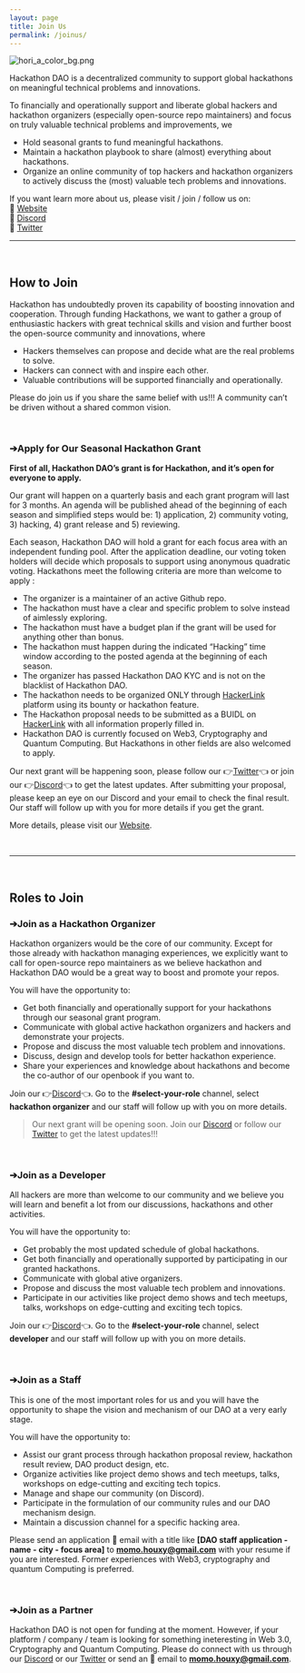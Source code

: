 ```yaml
---
layout: page
title: Join Us
permalink: /joinus/
---
```


![hori_a_color_bg.png](/Hackathon-Playbook/img/logo_grey.png)

Hackathon DAO is a decentralized community to support global hackathons on meaningful technical problems and innovations. 

To financially and operationally support and liberate global hackers and hackathon organizers (especially open-source repo maintainers) and focus on truly valuable technical problems and improvements, we 
- Hold seasonal grants to fund meaningful hackathons. 
- Maintain a hackathon playbook to share (almost) everything about hackathons.
- Organize an online community of top hackers and hackathon organizers to actively discuss the (most) valuable tech problems and innovations.

If you want learn more about us, please visit / join / follow us on:
<br> 🔗 [Website][Website] 
<br> 🔗 [Discord][Discord]
<br> 🔗 [Twitter][Twitter] 


----

<br>

## How to Join
Hackathon has undoubtedly proven its capability of boosting innovation and cooperation. Through funding Hackathons, we want to gather a group of enthusiastic hackers with great technical skills and vision and further boost the open-source community and innovations, where
- Hackers themselves can propose and decide what are the real problems to solve.
- Hackers can connect with and inspire each other.
- Valuable contributions will be supported financially and operationally.

Please do join us if you share the same belief with us!!!
A community can’t be driven without a shared common vision.

<br>

### **➔Apply for Our Seasonal Hackathon Grant**

**First of all, Hackathon DAO’s grant is for Hackathon, and it’s open for everyone to apply.**

Our grant will happen on a quarterly basis and each grant program will last for 3 months. An agenda will be published ahead of the beginning of each season and simplified steps would be: 1) application, 2) community voting, 3) hacking, 4) grant release and 5) reviewing. 

Each season, Hackathon DAO will hold a grant for each focus area with an independent funding pool. After the application deadline, our voting token holders will decide which proposals to support using anonymous quadratic voting. Hackathons meet the following criteria are more than welcome to apply :
- The organizer is a maintainer of an active Github repo.
- The hackathon must have a clear and specific problem to solve instead of aimlessly exploring.
- The hackathon must have a budget plan if the grant will be used for anything other than bonus.
- The hackathon must happen during the indicated “Hacking” time window according to the posted agenda at the beginning of each season.
- The organizer has passed Hackathon DAO KYC and is not on the blacklist of Hackathon DAO.
- The hackathon needs to be organized ONLY through [HackerLink][HackerLink] platform using its bounty or hackathon feature.
- The Hackathon proposal needs to be submitted as a BUIDL on [HackerLink][HackerLink] with all information properly filled in.
- Hackathon DAO is currently focused on Web3, Cryptography and Quantum Computing. But Hackathons in other fields are also welcomed to apply. 

Our next grant will be happening soon, please follow our 👉[Twitter][Twitter]👈 or join our 👉[Discord][Discord]👈 to get the latest updates. After submitting your proposal, please keep an eye on our Discord and your email to check the final result. Our staff will follow up with you for more details if you get the grant.

More details, please visit our [Website][Website].

<br>

----

<br>

## Roles to Join

### **➔Join as a Hackathon Organizer**
Hackathon organizers would be the core of our community. Except for those already with hackathon managing experiences, we explicitly want to call for open-source repo maintainers as we believe hackathon and Hackathon DAO would be a great way to boost and promote your repos.

You will have the opportunity to:
- Get both financially and operationally support for your hackathons through our seasonal grant program.
- Communicate with global active hackathon organizers and hackers and demonstrate your projects.
- Propose and discuss the most valuable tech problem and innovations. 
- Discuss, design and develop tools for better hackathon experience.
- Share your experiences and knowledge about hackathons and become the co-author of our openbook if you want to.

Join our 👉[Discord][Discord]👈. Go to the **#select-your-role** channel, select **hackathon organizer** and our staff will follow up with you on more details. 

> Our next grant will be opening soon. Join our [Discord][Discord] or follow our [Twitter][Twitter] to get the latest updates!!!

<br>

### **➔Join as a Developer**
All hackers are more than welcome to our community and we believe you will learn and benefit a lot from our discussions, hackathons and other activities. 

You will have the opportunity to:
- Get probably the most updated schedule of global hackathons.
- Get both financially and operationally supported by participating in our granted hackathons.
- Communicate with global ative organizers.
- Propose and discuss the most valuable tech problem and innovations. 
- Participate in our activities like project demo shows and tech meetups, talks, workshops on edge-cutting and exciting tech topics.

Join our 👉[Discord][Discord]👈. Go to the **#select-your-role** channel, select **developer** and our staff will follow up with you on more details.

<br>

### **➔Join as a Staff**
This is one of the most important roles for us and you will have the opportunity to shape the vision and mechanism of our DAO at a very early stage. 

You will have the opportunity to:
- Assist our grant process through hackathon proposal review, hackathon result review, DAO product design, etc.
- Organize activities like project demo shows and tech meetups, talks, workshops on edge-cutting and exciting tech topics.
- Manage and shape our community (on Discord).
- Participate in the formulation of our community rules and our DAO mechanism design.
- Maintain a discussion channel for a specific hacking area.

Please send an application 📧 email with a title like **[DAO staff application - name - city - focus area]** to **momo.houxy@gmail.com** with your resume if you are interested. Former experiences with Web3, cryptography and quantum Computing is preferred.

<br>

### **➔Join as a Partner**
Hackathon DAO is not open for funding at the moment. However, if your platform / company / team is looking for something ineteresting in Web 3.0, Cryptography and Quantum Computing. Please do connect with us through our [Discord][Discord] or our [Twitter][Twitter] or send an 📧 email to **momo.houxy@gmail.com**. 

<br>


[Website]: https://dorahacksglobal.github.io/Hackathon-Playbook/dao/
[Discord]: https://discord.gg/gVBYGfmwQv
[Twitter]: https://twitter.com/hackathonDAO
[HackerLink]: https://hackerlink.io/
